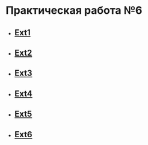 # Практическая работа №6
* ## [Ext1](Exc1/README.md)
* ## [Ext2](Exc2/README.md)
* ## [Ext3](Exc3/README.md)
* ## [Ext4](Exc4/README.md)
* ## [Ext5](Exc5/README.md)
* ## [Ext6](Exc6/nginx.conf)